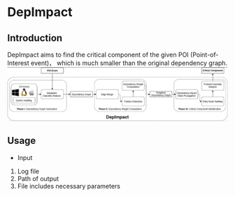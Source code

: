 # DepImpact
## Introduction
DepImpact aims to find the critical component of the given POI (Point-of-Interest event)， which is much smaller than the original dependency graph.
![Workflow of DepImpact](architecture.png)
## Usage
+ Input
1. Log file
2. Path of output
3. File includes necessary parameters



